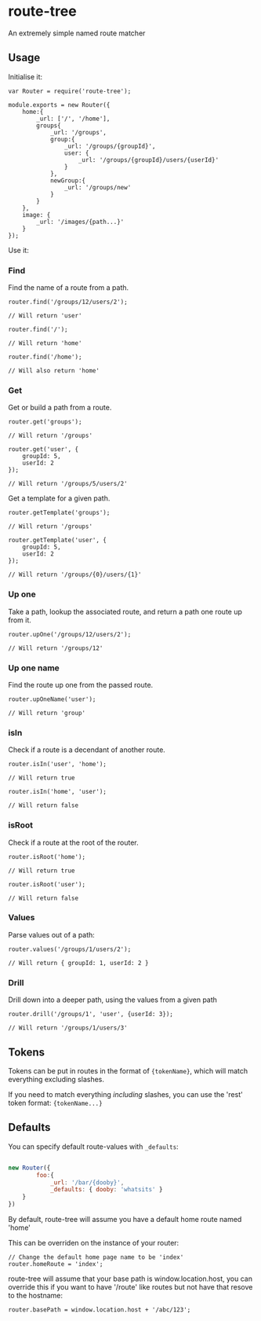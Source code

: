 route-tree
===

An extremely simple named route matcher

## Usage

Initialise it:

    var Router = require('route-tree');

    module.exports = new Router({
        home:{
            _url: ['/', '/home'],
            groups{
                _url: '/groups',
                group:{
                    _url: '/groups/{groupId}',
                    user: {
                        _url: '/groups/{groupId}/users/{userId}'
                    }
                },
                newGroup:{
                    _url: '/groups/new'
                }
            }
        },
        image: {
            _url: '/images/{path...}'
        }
    });

Use it:

### Find

Find the name of a route from a path.

    router.find('/groups/12/users/2');

    // Will return 'user'

    router.find('/');

    // Will return 'home'

    router.find('/home');

    // Will also return 'home'

### Get

Get or build a path from a route.

    router.get('groups');

    // Will return '/groups'

    router.get('user', {
        groupId: 5,
        userId: 2
    });

    // Will return '/groups/5/users/2'

Get a template for a given path.

    router.getTemplate('groups');

    // Will return '/groups'

    router.getTemplate('user', {
        groupId: 5,
        userId: 2
    });

    // Will return '/groups/{0}/users/{1}'

### Up one

Take a path, lookup the associated route, and return a path one route up from it.

    router.upOne('/groups/12/users/2');

    // Will return '/groups/12'

### Up one name

Find the route up one from the passed route.

    router.upOneName('user');

    // Will return 'group'

### isIn

Check if a route is a decendant of another route.

    router.isIn('user', 'home');

    // Will return true

    router.isIn('home', 'user');

    // Will return false

### isRoot

Check if a route at the root of the router.

    router.isRoot('home');

    // Will return true

    router.isRoot('user');

    // Will return false

### Values

Parse values out of a path:

    router.values('/groups/1/users/2');

    // Will return { groupId: 1, userId: 2 }

### Drill

Drill down into a deeper path, using the values from a given path

    router.drill('/groups/1', 'user', {userId: 3});

    // Will return '/groups/1/users/3'

## Tokens

Tokens can be put in routes in the format of ```{tokenName}```, which will match everything excluding slashes.

If you need to match everything *including* slashes, you can use the 'rest' token format: ```{tokenName...}```

## Defaults

You can specify default route-values with `_defaults`:

```javascript

new Router({
        foo:{
            _url: '/bar/{dooby}',
            _defaults: { dooby: 'whatsits' }
    }
})

```

By default, route-tree will assume you have a default home route named 'home'

This can be overriden on the instance of your router:

    // Change the default home page name to be 'index'
    router.homeRoute = 'index';

route-tree will assume that your base path is window.location.host, you can override this if you want to have
'/route' like routes but not have that resove to the hostname:

    router.basePath = window.location.host + '/abc/123';
